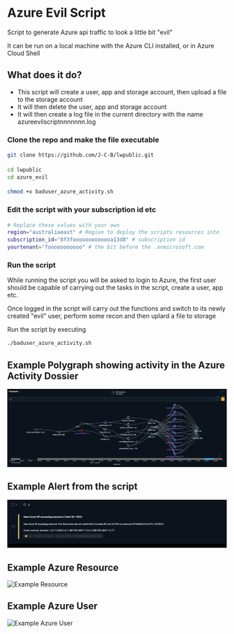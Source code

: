 # Azure Evil Script

Script to generate Azure api traffic to look a little bit "evil"

It can be run on a local machine with the Azure CLI installed, or in Azure Cloud Shell

## What does it do?
* This script will create a user, app and storage account, then upload a file to the storage account
* It will then delete the user, app and storage account
* It will then create a log file in the current directory with the name azureevilscriptnnnnnnn.log

### Clone the repo and make the file executable
```bash
git clone https://github.com/J-C-B/lwpublic.git 

cd lwpublic
cd azure_evil

chmod +x baduser_azure_activity.sh
```
### Edit the script with your subscription id etc

```bash
# Replace these values with your own
region="australiaeast" # Region to deploy the scripts resources into
subscription_id="8f3fooooooooooooa13d8" # subscription id
yourtenant="fooooooooooo" # the bit before the .onmicrosoft.com
```

### Run the script

While running the script you will be asked to login to Azure, the first user should be capable of carrying out the tasks in the script, create a user, app etc.

Once logged in the script will carry out the functions and switch to its newly created "evil" user, perform some recon and then uplard a file to storage

Run the script by executing
```bash
./baduser_azure_activity.sh
```
## Example Polygraph showing activity in the Azure Activity Dossier
![Example Polygraph](/azure_evil/images/Example_polygraph.png)

## Example Alert from the script
![Example Alert](/azure_evil/images/Example_Alert.png)

## Example Azure Resource
![Example Resource](/azure_evil/images/Azure_Resource.png)

## Example Azure User
![Example Azure User](/azure_evil/images/Azure_User.png)